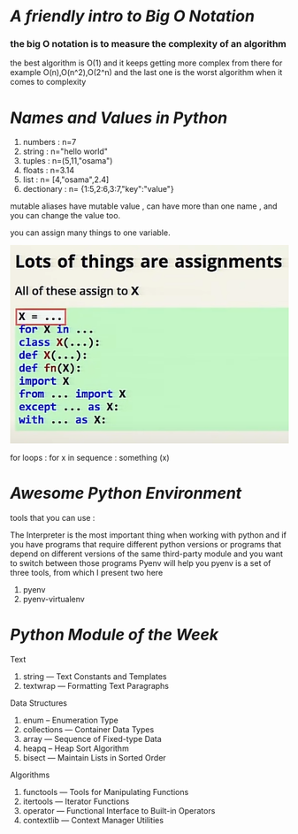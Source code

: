 # _*A friendly intro to Big O Notation*_

### the big O notation is to measure the complexity of an algorithm

the best algorithm is O(1)
and it keeps getting more complex from there for example O(n),O(n^2),O(2^n)
and the last one is the worst algorithm when it comes to complexity

# *_Names and Values in Python_*
<ol>
<li> numbers : n=7 
<li> string : n="hello world"
<li> tuples : n=(5,11,"osama")
<li> floats : n=3.14
<li> list : n= [4,"osama",2.4]
<li> dectionary : n= {1:5,2:6,3:7,"key":"value"}
</ol>
mutable aliases have mutable value , can have more than one name ,
and you can change the value too.

you can assign many things to one variable.

![img](./assignments.png)

for loops : for x in sequence : something (x)

# *_Awesome Python Environment_*

tools that you can use :

The Interpreter is the most important thing when working with python and if you have  programs that require different python versions or programs that depend on different versions of the same third-party module and you want to switch between those programs Pyenv will help you pyenv is a set of three tools, from which I present two here <ol>
<li> pyenv
<li> pyenv-virtualenv
</ol>

# *_Python Module of the Week_*

Text
<ol>
<li>string — Text Constants and Templates
<li>textwrap — Formatting Text Paragraphs
</ol>

Data Structures

<ol>
<li>enum – Enumeration Type
<li>collections — Container Data Types
<li>array — Sequence of Fixed-type Data

<li>heapq – Heap Sort Algorithm
<li>bisect — Maintain Lists in Sorted Order
</ol>

Algorithms
<ol>
<li>functools — Tools for Manipulating Functions
<li>itertools — Iterator Functions

<li>operator — Functional Interface to Built-in Operators

<li>contextlib — Context Manager Utilities

</ol>


